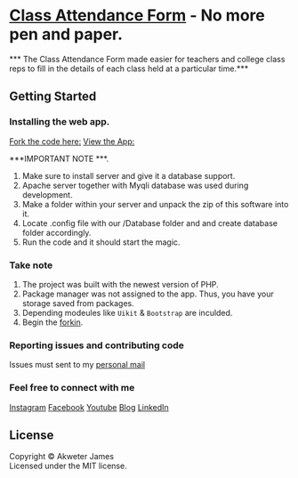 [Class Attendance Form](netlify.com) - No more pen and paper.
================================

*** The Class Attendance Form made easier for teachers and college class reps to fill in the details of each class held at a particular time.***

## Getting Started

### Installing the web app.

[Fork the code here:](github.com/)
[View the App:](netlify.com/)

***IMPORTANT NOTE ***.

 1. Make sure to install server and give it a database support.
 2. Apache server together with Myqli database was used during development.
 3. Make a folder within your server and unpack the zip of this software into it.
 4. Locate .config file with our /Database folder and and create database folder accordingly.
 5. Run the code and it should start the magic.

### Take note

1. The project was built with the newest version of PHP.
2. Package manager was not assigned to the app. Thus, you have your storage saved from packages.
3. Depending modeules like `Uikit` & `Bootstrap` are inculded.
4. Begin the [forkin](url:here). 


### Reporting issues and contributing code

Issues must sent to my [personal mail](jamesakweter@gmail.com)

### Feel free to connect with me
[Instagram](instagram.com)
[Facebook](facebook.com)
[Youtube](youtube.com)
[Blog](https://warehouseghana.com)
[LinkedIn](linkedin.com/n/jamesakweter)

## License
Copyright &copy; Akweter James<br>
Licensed under the MIT license.
